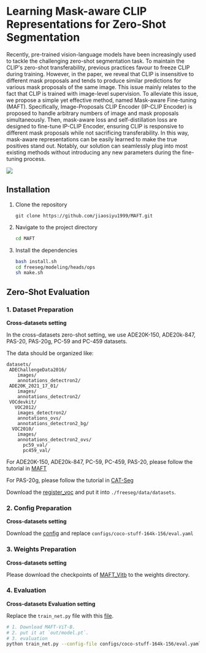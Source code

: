 # Learning Mask-aware CLIP Representations for Zero-Shot Segmentation

Recently, pre-trained vision-language models have been increasingly used to tackle the challenging zero-shot segmentation task. To maintain the CLIP's zero-shot transferability, previous practices favour to freeze CLIP during training. However, in the paper, we reveal that CLIP is insensitive to different mask proposals and tends to produce similar predictions for various mask proposals of the same image. This issue mainly relates to the fact that CLIP is trained with image-level supervision. To alleviate this issue, we propose a simple yet effective method, named Mask-aware Fine-tuning (MAFT). Specifically, Image-Proposals CLIP Encoder (IP-CLIP Encoder) is proposed to handle arbitrary numbers of image and mask proposals simultaneously. Then, mask-aware loss and self-distillation loss are designed to fine-tune IP-CLIP Encoder, ensuring CLIP is responsive to different mask proposals while not sacrificing transferability. In this way, mask-aware representations can be easily learned to make the true positives stand out. Notably, our solution can seamlessly plug into most existing methods without introducing any new parameters during the fine-tuning process.

<div>
    <image src="../../images/MAFT-overview.png" />
</div>

## Installation
1. Clone the repository
    ```
    git clone https://github.com/jiaosiyu1999/MAFT.git
    ```
2. Navigate to the project directory
    ```bash
    cd MAFT
    ```
3. Install the dependencies
    ```bash
    bash install.sh
    cd freeseg/modeling/heads/ops
    sh make.sh
    ```
## Zero-Shot Evaluation

### 1. Dataset Preparation

**Cross-datasets setting**

In the cross-datasets zero-shot setting, we use ADE20K-150, ADE20k-847, PAS-20, PAS-20g, PC-59 and PC-459 datasets.

The data should be organized like:

```
datasets/
 ADEChallengeData2016/
    images/
    annotations_detectron2/
 ADE20K_2021_17_01/
    images/
    annotations_detectron2/
 VOCdevkit/
   VOC2012/
    images_detectron2/
    annotations_ovs/
    annotations_detectron2_bg/
  VOC2010/
    images/
    annotations_detectron2_ovs/
      pc59_val/
      pc459_val/    
```

For ADE20K-150, ADE20k-847, PC-59, PC-459, PAS-20, please follow the tutorial in [MAFT](https://github.com/jiaosiyu1999/MAFT/blob/master/datasets/README.md)

For PAS-20g, please follow the tutorial in [CAT-Seg](https://github.com/KU-CVLAB/CAT-Seg/blob/main/datasets/README.md)

Download the [register_voc](./zero-shot-config/register_voc.py) and put it into `./freeseg/data/datasets`. 

### 2. Config Preparation

**Cross-datasets setting**

Download the [config](./zero-shot-config/eval.yaml) and replace `configs/coco-stuff-164k-156/eval.yaml`

### 3. Weights Preparation

**Cross-datasets setting**

Please download the checkpoints of [MAFT_Vitb](https://drive.google.com/file/d/1J3QBMrU65pa8750q5hHiU7bTSsQ5gIAB/view?usp=sharing) to the weights directory.

### 4. Evaluation

**Cross-datasets Evaluation setting**

Replace the `train_net.py` file with this [file](./zero-shot-config/train_net.py).

```bash
# 1. Download MAFT-ViT-B.
# 2. put it at `out/model.pt`.
# 3. evaluation
python train_net.py --config-file configs/coco-stuff-164k-156/eval.yaml --num-gpus [gpu_nums] --eval-only 
```

